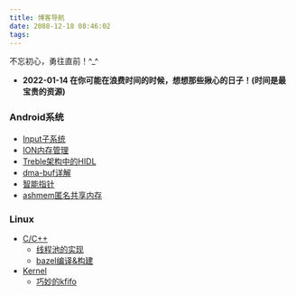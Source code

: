 ```yaml
---
title: 博客导航
date: 2088-12-18 08:46:02
tags:
---
```


不忘初心，勇往直前！^_^
- **2022-01-14 在你可能在浪费时间的时候，想想那些揪心的日子！(时间是最宝贵的资源)**


### Android系统

- [Input子系统](https://otarutech.github.io/categories/Android/Input%E5%AD%90%E7%B3%BB%E7%BB%9F/)
- [ION内存管理](https://otarutech.github.io/categories/Android/ION%E5%86%85%E5%AD%98%E7%AE%A1%E7%90%86/)
- [Treble架构中的HIDL](https://otarutech.github.io/categories/Android/HIDL/)
- [dma-buf详解](https://otarutech.github.io/categories/Android/dma-buf/)
- [智能指针](https://otarutech.github.io/categories/Android/%E6%99%BA%E8%83%BD%E6%8C%87%E9%92%88/)
- [ashmem匿名共享内存](https://otarutech.github.io/2022/01/03/Android-Ashmem/)

### Linux

- [C/C++](https://otarutech.github.io/categories/Linux/C-C/)
    - [线程池的实现](https://otarutech.github.io/2021/12/18/Linux-ThreadPool/)
    - [bazel编译&构建](https://otarutech.github.io/tags/bazel/)
- [Kernel](https://otarutech.github.io/categories/Linux/Kernel/)
    - [巧妙的kfifo](https://otarutech.github.io/2021/12/18/Linux-kfifo/)
